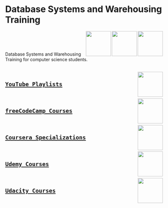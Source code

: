 # Database Systems and Warehousing Training

<a href="/README.md"><img align="right" width="80" src="https://github.com/cs-MohamedAyman/cs-MohamedAyman/blob/master/repos-logos/database-design.png"></img></a>
<a href="/README.md"><img align="right" width="80" src="https://github.com/cs-MohamedAyman/cs-MohamedAyman/blob/master/repos-logos/data-warehousing.png"></img></a>
<a href="/README.md"><img align="right" width="80" src="https://github.com/cs-MohamedAyman/cs-MohamedAyman/blob/master/repos-logos/database-systems.png"></img></a>
<br><br><br>

Database Systems and Warehousing Training for computer science students.

<br>
<a href="https://github.com/cs-MohamedAyman/elearning-platforms/blob/master/youtube-playlists/software-engineering/README.md"><img align="right" width="80" src="https://github.com/cs-MohamedAyman/cs-MohamedAyman/blob/master/repos-logos/youtube.png"></img></a>

## [`YouTube Playlists`](https://github.com/cs-MohamedAyman/elearning-platforms/blob/master/youtube-playlists/software-engineering/README.md)

<br>
<a href="https://github.com/cs-MohamedAyman/elearning-platforms/blob/master/freecodecamp-courses/software-engineering/README.md"><img align="right" width="80" src="https://github.com/cs-MohamedAyman/cs-MohamedAyman/blob/master/repos-logos/freecodecamp.png"></img></a>

## [`freeCodeCamp Courses`](https://github.com/cs-MohamedAyman/elearning-platforms/blob/master/freecodecamp-courses/software-engineering/README.md)

<br>
<a href="https://github.com/cs-MohamedAyman/elearning-platforms/blob/master/coursera-specializations/software-engineering/README.md"><img align="right" width="80" src="https://github.com/cs-MohamedAyman/cs-MohamedAyman/blob/master/repos-logos/coursera.png"></img></a>

## [`Coursera Specializations`](https://github.com/cs-MohamedAyman/elearning-platforms/blob/master/coursera-specializations/software-engineering/README.md)

<br>
<a href="https://github.com/cs-MohamedAyman/elearning-platforms/blob/master/udemy-courses/software-engineering/README.md"><img align="right" width="80" src="https://github.com/cs-MohamedAyman/cs-MohamedAyman/blob/master/repos-logos/udemy.png"></img></a>

## [`Udemy Courses`](https://github.com/cs-MohamedAyman/elearning-platforms/blob/master/udemy-courses/software-engineering/README.md)

<br>
<a href="https://github.com/cs-MohamedAyman/elearning-platforms/blob/master/udacity-courses/software-engineering/README.md"><img align="right" width="80" src="https://github.com/cs-MohamedAyman/cs-MohamedAyman/blob/master/repos-logos/udacity.png"></img></a>

## [`Udacity Courses`](https://github.com/cs-MohamedAyman/elearning-platforms/blob/master/udacity-courses/software-engineering/README.md)

